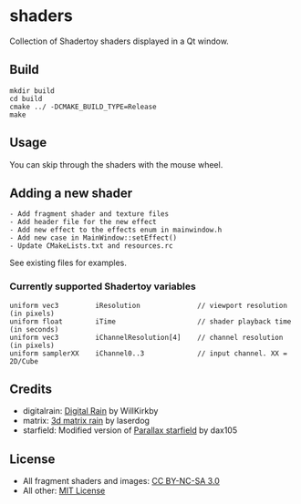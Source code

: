 # shaders
Collection of Shadertoy shaders displayed in a Qt window.

## Build
```
mkdir build
cd build
cmake ../ -DCMAKE_BUILD_TYPE=Release
make
```

## Usage
You can skip through the shaders with the mouse wheel.

## Adding a new shader
```
- Add fragment shader and texture files
- Add header file for the new effect
- Add new effect to the effects enum in mainwindow.h
- Add new case in MainWindow::setEffect()
- Update CMakeLists.txt and resources.rc
```
See existing files for examples.

### Currently supported Shadertoy variables
```
uniform vec3         iResolution              // viewport resolution (in pixels)
uniform float        iTime                    // shader playback time (in seconds)
uniform vec3         iChannelResolution[4]    // channel resolution (in pixels)
uniform samplerXX    iChannel0..3             // input channel. XX = 2D/Cube
```

## Credits
- digitalrain: [Digital Rain](https://www.shadertoy.com/view/ldccW4) by WillKirkby
- matrix: [3d matrix rain](https://www.shadertoy.com/view/MsVBDG) by laserdog
- starfield: Modified version of [Parallax starfield](https://www.shadertoy.com/view/WsfGDM) by dax105

## License
- All fragment shaders and images: [CC BY-NC-SA 3.0](https://creativecommons.org/licenses/by-nc-sa/3.0/)
- All other: [MIT License](./LICENSE.md)
